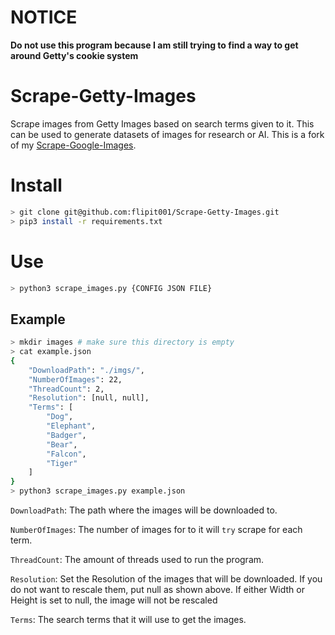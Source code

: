 # NOTICE
**Do not use this program because I am still trying to find a way to get around Getty's cookie system**
# Scrape-Getty-Images
Scrape images from Getty Images based on search terms given to it. This can be used to generate datasets of images for research or AI. This is a fork of my [Scrape-Google-Images](https://github.com/flipit001/Scrape-Google-Images).

# Install
```bash
> git clone git@github.com:flipit001/Scrape-Getty-Images.git
> pip3 install -r requirements.txt
```
# Use
```bash
> python3 scrape_images.py {CONFIG JSON FILE}
```
## Example
```bash
> mkdir images # make sure this directory is empty
> cat example.json
{
    "DownloadPath": "./imgs/",
    "NumberOfImages": 22,
    "ThreadCount": 2,
    "Resolution": [null, null],
    "Terms": [
        "Dog",
        "Elephant",
        "Badger",
        "Bear",
        "Falcon",
        "Tiger"
    ]
}
> python3 scrape_images.py example.json
```
```DownloadPath```: The path where the images will be downloaded to.

```NumberOfImages```: The number of images for to it will ```try``` scrape for each term.

```ThreadCount```: The amount of threads used to run the program.

```Resolution```: Set the Resolution of the images that will be downloaded. If you do not want to rescale them, put null as shown above. If either Width or Height is set to null, the image will not be rescaled

```Terms```: The search terms that it will use to get the images.